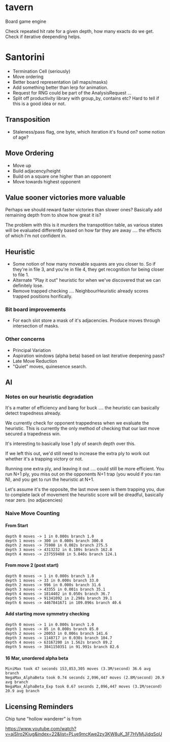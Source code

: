# tavern
Board game engine

Check repeated hit rate for a given depth, how many exacts do we get.
Check if iterative deepending helps.

# Santorini
- Termination Cell (seriously)
- Move ordering
- Better board representation (all maps/masks)
- Add something better than lerp for animation.
- Request for RNG could be part of the AnalysisRequest ...
- Split off productivity library with group_by, contains etc? Hard to tell if this is a good idea or not.

## Transposition
- Staleness/pass flag, one byte, which iteration it's found on? some notion of age?

## Move Ordering
- Move up
- Build adjacency/height
- Build on a square one higher than an opponent 
- Move towards highest opponent


## Value sooner victories more valuable
Perhaps we should reward faster victories than slower ones? Basically add remaining depth from to show how great it is?

The problem with this is it murders the transpotition table, as various states will be evaluated differently based on how far they are away .... the effects of which I'm not confident in.

## Heuristic
- Some notion of how many moveable squares are you closer to. So if they're in file 3, and you're in file 4, they get recognition for being closer to file 1.
- Alternate "Play it out" heuristic for when we've discovered that we can definitely lose.
- Remove trapped checking .... NeighbourHeuristic already scores trapped positions horifically.
 
### Bit board improvements
- For each slot store a mask of it's adjacencies. Produce moves through intersection of masks.

### Other concerns
- Principal Variation
- Aspiration windows (alpha beta) based on last iterative deepening pass?
- Late Move Reduction
- "Quiet" moves, quinesence search.

## AI 

### Notes on our heuristic degradation

It's a matter of efficiency and bang for buck .... the heuristic can basically detect trapedness already.

We currently check for opponent trappedness when we evaluate the heuristic. This is currently the only method of checking that our last move secured a trapedness win.

It's interesting to basically lose 1 ply of search depth over this.

If we left this out, we'd still need to increase the extra ply to work out whether it's a trapping victory or not.

Running one extra ply, and leaving it out .... could still be more efficient. You run N+1 ply, you miss out on the opponents N+1 trap (you would if you ran N), and you get to run the heuristic at N+1.

Let's assume it's the opposite, the last move seen is them trapping you, due to complete lack of movement the heuristic score will be dreadful, basically near zero. (no adjacencies)

### Naive Move Counting

#### From Start
    depth 0 moves -> 1 in 0.000s branch 1.0
    depth 1 moves -> 300 in 0.000s branch 300.0
    depth 2 moves -> 75900 in 0.002s branch 275.5
    depth 3 moves -> 4313232 in 0.109s branch 162.8
    depth 4 moves -> 237559488 in 5.846s branch 124.1
    
#### From move 2 (post start)
    depth 0 moves -> 1 in 0.000s branch 1.0
    depth 1 moves -> 33 in 0.000s branch 33.0
    depth 2 moves -> 996 in 0.000s branch 31.6
    depth 3 moves -> 43355 in 0.001s branch 35.1
    depth 4 moves -> 1814402 in 0.050s branch 36.7
    depth 5 moves -> 91341092 in 2.298s branch 39.1
    depth 6 moves -> 4467841671 in 109.096s branch 40.6
    
#### Add starting move symmetry checking
    depth 0 moves -> 1 in 0.000s branch 1.0
    depth 1 moves -> 85 in 0.000s branch 85.0
    depth 2 moves -> 20053 in 0.006s branch 141.6
    depth 3 moves -> 1148717 in 0.038s branch 104.7
    depth 4 moves -> 63167200 in 1.562s branch 89.2
    depth 5 moves -> 3841150351 in 91.991s branch 82.6
    
#### 16 Mar, unordered alpha beta
	MiniMax took 47 seconds 153,853,305 moves (3.3M/second) 36.6 avg branch
	NegaMax_AlphaBeta took 0.74 seconds 2,096,447 moves (2.8M/second) 20.9 avg branch
	NegaMax_AlphaBeta_Exp took 0.67 seconds 2,096,447 moves (3.1M/second) 20.9 avg branch

## Licensing Reminders

Chip tune "hollow wanderer" is from 

https://www.youtube.com/watch?v=ajSIro2Kiug&index=22&list=PLye9mcKwe2zy3KW8uK_3F7HVMjJjdqSqU
